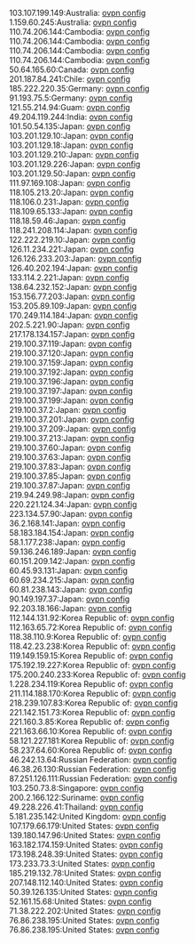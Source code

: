 103.107.199.149:Australia: [ovpn config](vpn/103_107_199_149.ovpn)  
1.159.60.245:Australia: [ovpn config](vpn/1_159_60_245.ovpn)  
110.74.206.144:Cambodia: [ovpn config](vpn/110_74_206_144.ovpn)  
110.74.206.144:Cambodia: [ovpn config](vpn/110_74_206_144.ovpn)  
110.74.206.144:Cambodia: [ovpn config](vpn/110_74_206_144.ovpn)  
110.74.206.144:Cambodia: [ovpn config](vpn/110_74_206_144.ovpn)  
50.64.165.60:Canada: [ovpn config](vpn/50_64_165_60.ovpn)  
201.187.84.241:Chile: [ovpn config](vpn/201_187_84_241.ovpn)  
185.222.220.35:Germany: [ovpn config](vpn/185_222_220_35.ovpn)  
91.193.75.5:Germany: [ovpn config](vpn/91_193_75_5.ovpn)  
121.55.214.94:Guam: [ovpn config](vpn/121_55_214_94.ovpn)  
49.204.119.244:India: [ovpn config](vpn/49_204_119_244.ovpn)  
101.50.54.135:Japan: [ovpn config](vpn/101_50_54_135.ovpn)  
103.201.129.10:Japan: [ovpn config](vpn/103_201_129_10.ovpn)  
103.201.129.18:Japan: [ovpn config](vpn/103_201_129_18.ovpn)  
103.201.129.210:Japan: [ovpn config](vpn/103_201_129_210.ovpn)  
103.201.129.226:Japan: [ovpn config](vpn/103_201_129_226.ovpn)  
103.201.129.50:Japan: [ovpn config](vpn/103_201_129_50.ovpn)  
111.97.169.108:Japan: [ovpn config](vpn/111_97_169_108.ovpn)  
118.105.213.20:Japan: [ovpn config](vpn/118_105_213_20.ovpn)  
118.106.0.231:Japan: [ovpn config](vpn/118_106_0_231.ovpn)  
118.109.65.133:Japan: [ovpn config](vpn/118_109_65_133.ovpn)  
118.18.59.46:Japan: [ovpn config](vpn/118_18_59_46.ovpn)  
118.241.208.114:Japan: [ovpn config](vpn/118_241_208_114.ovpn)  
122.222.219.10:Japan: [ovpn config](vpn/122_222_219_10.ovpn)  
126.11.234.221:Japan: [ovpn config](vpn/126_11_234_221.ovpn)  
126.126.233.203:Japan: [ovpn config](vpn/126_126_233_203.ovpn)  
126.40.202.194:Japan: [ovpn config](vpn/126_40_202_194.ovpn)  
133.114.2.221:Japan: [ovpn config](vpn/133_114_2_221.ovpn)  
138.64.232.152:Japan: [ovpn config](vpn/138_64_232_152.ovpn)  
153.156.77.203:Japan: [ovpn config](vpn/153_156_77_203.ovpn)  
153.205.89.109:Japan: [ovpn config](vpn/153_205_89_109.ovpn)  
170.249.114.184:Japan: [ovpn config](vpn/170_249_114_184.ovpn)  
202.5.221.90:Japan: [ovpn config](vpn/202_5_221_90.ovpn)  
217.178.134.157:Japan: [ovpn config](vpn/217_178_134_157.ovpn)  
219.100.37.119:Japan: [ovpn config](vpn/219_100_37_119.ovpn)  
219.100.37.120:Japan: [ovpn config](vpn/219_100_37_120.ovpn)  
219.100.37.159:Japan: [ovpn config](vpn/219_100_37_159.ovpn)  
219.100.37.192:Japan: [ovpn config](vpn/219_100_37_192.ovpn)  
219.100.37.196:Japan: [ovpn config](vpn/219_100_37_196.ovpn)  
219.100.37.197:Japan: [ovpn config](vpn/219_100_37_197.ovpn)  
219.100.37.199:Japan: [ovpn config](vpn/219_100_37_199.ovpn)  
219.100.37.2:Japan: [ovpn config](vpn/219_100_37_2.ovpn)  
219.100.37.201:Japan: [ovpn config](vpn/219_100_37_201.ovpn)  
219.100.37.209:Japan: [ovpn config](vpn/219_100_37_209.ovpn)  
219.100.37.213:Japan: [ovpn config](vpn/219_100_37_213.ovpn)  
219.100.37.60:Japan: [ovpn config](vpn/219_100_37_60.ovpn)  
219.100.37.63:Japan: [ovpn config](vpn/219_100_37_63.ovpn)  
219.100.37.83:Japan: [ovpn config](vpn/219_100_37_83.ovpn)  
219.100.37.85:Japan: [ovpn config](vpn/219_100_37_85.ovpn)  
219.100.37.87:Japan: [ovpn config](vpn/219_100_37_87.ovpn)  
219.94.249.98:Japan: [ovpn config](vpn/219_94_249_98.ovpn)  
220.221.124.34:Japan: [ovpn config](vpn/220_221_124_34.ovpn)  
223.134.57.90:Japan: [ovpn config](vpn/223_134_57_90.ovpn)  
36.2.168.141:Japan: [ovpn config](vpn/36_2_168_141.ovpn)  
58.183.184.154:Japan: [ovpn config](vpn/58_183_184_154.ovpn)  
58.1.177.238:Japan: [ovpn config](vpn/58_1_177_238.ovpn)  
59.136.246.189:Japan: [ovpn config](vpn/59_136_246_189.ovpn)  
60.151.209.142:Japan: [ovpn config](vpn/60_151_209_142.ovpn)  
60.45.93.131:Japan: [ovpn config](vpn/60_45_93_131.ovpn)  
60.69.234.215:Japan: [ovpn config](vpn/60_69_234_215.ovpn)  
60.81.238.143:Japan: [ovpn config](vpn/60_81_238_143.ovpn)  
90.149.197.37:Japan: [ovpn config](vpn/90_149_197_37.ovpn)  
92.203.18.166:Japan: [ovpn config](vpn/92_203_18_166.ovpn)  
112.144.131.92:Korea Republic of: [ovpn config](vpn/112_144_131_92.ovpn)  
112.163.65.72:Korea Republic of: [ovpn config](vpn/112_163_65_72.ovpn)  
118.38.110.9:Korea Republic of: [ovpn config](vpn/118_38_110_9.ovpn)  
118.42.23.238:Korea Republic of: [ovpn config](vpn/118_42_23_238.ovpn)  
119.149.159.15:Korea Republic of: [ovpn config](vpn/119_149_159_15.ovpn)  
175.192.19.227:Korea Republic of: [ovpn config](vpn/175_192_19_227.ovpn)  
175.200.240.233:Korea Republic of: [ovpn config](vpn/175_200_240_233.ovpn)  
1.228.234.119:Korea Republic of: [ovpn config](vpn/1_228_234_119.ovpn)  
211.114.188.170:Korea Republic of: [ovpn config](vpn/211_114_188_170.ovpn)  
218.239.107.83:Korea Republic of: [ovpn config](vpn/218_239_107_83.ovpn)  
221.142.151.73:Korea Republic of: [ovpn config](vpn/221_142_151_73.ovpn)  
221.160.3.85:Korea Republic of: [ovpn config](vpn/221_160_3_85.ovpn)  
221.163.66.10:Korea Republic of: [ovpn config](vpn/221_163_66_10.ovpn)  
58.121.227.181:Korea Republic of: [ovpn config](vpn/58_121_227_181.ovpn)  
58.237.64.60:Korea Republic of: [ovpn config](vpn/58_237_64_60.ovpn)  
46.242.13.64:Russian Federation: [ovpn config](vpn/46_242_13_64.ovpn)  
46.38.26.130:Russian Federation: [ovpn config](vpn/46_38_26_130.ovpn)  
87.251.126.111:Russian Federation: [ovpn config](vpn/87_251_126_111.ovpn)  
103.250.73.8:Singapore: [ovpn config](vpn/103_250_73_8.ovpn)  
200.2.166.122:Suriname: [ovpn config](vpn/200_2_166_122.ovpn)  
49.228.226.41:Thailand: [ovpn config](vpn/49_228_226_41.ovpn)  
5.181.235.142:United Kingdom: [ovpn config](vpn/5_181_235_142.ovpn)  
107.179.66.179:United States: [ovpn config](vpn/107_179_66_179.ovpn)  
139.180.147.96:United States: [ovpn config](vpn/139_180_147_96.ovpn)  
163.182.174.159:United States: [ovpn config](vpn/163_182_174_159.ovpn)  
173.198.248.39:United States: [ovpn config](vpn/173_198_248_39.ovpn)  
173.233.73.3:United States: [ovpn config](vpn/173_233_73_3.ovpn)  
185.219.132.78:United States: [ovpn config](vpn/185_219_132_78.ovpn)  
207.148.112.140:United States: [ovpn config](vpn/207_148_112_140.ovpn)  
50.39.126.135:United States: [ovpn config](vpn/50_39_126_135.ovpn)  
52.161.15.68:United States: [ovpn config](vpn/52_161_15_68.ovpn)  
71.38.222.202:United States: [ovpn config](vpn/71_38_222_202.ovpn)  
76.86.238.195:United States: [ovpn config](vpn/76_86_238_195.ovpn)  
76.86.238.195:United States: [ovpn config](vpn/76_86_238_195.ovpn)  
